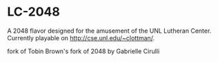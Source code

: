 LC-2048
=======
A 2048 flavor designed for the amusement of the UNL Lutheran Center.
Currently playable on http://cse.unl.edu/~clottman/.


fork of Tobin Brown's fork of 2048 by Gabrielle Cirulli
